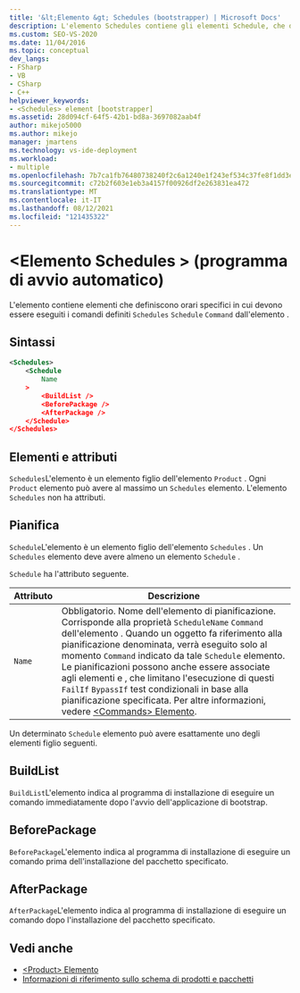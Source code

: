 ```yaml
---
title: '&lt;Elemento &gt; Schedules (bootstrapper) | Microsoft Docs'
description: L'elemento Schedules contiene gli elementi Schedule, che definiscono orari specifici in cui devono essere eseguiti i comandi definiti dall'elemento Command.
ms.custom: SEO-VS-2020
ms.date: 11/04/2016
ms.topic: conceptual
dev_langs:
- FSharp
- VB
- CSharp
- C++
helpviewer_keywords:
- <Schedules> element [bootstrapper]
ms.assetid: 28d094cf-64f5-42b1-bd8a-3697082aab4f
author: mikejo5000
ms.author: mikejo
manager: jmartens
ms.technology: vs-ide-deployment
ms.workload:
- multiple
ms.openlocfilehash: 7b7ca1fb76480738240f2c6a1240e1f243ef534c37fe8f1dd3e9dba4c5b5da10
ms.sourcegitcommit: c72b2f603e1eb3a4157f00926df2e263831ea472
ms.translationtype: MT
ms.contentlocale: it-IT
ms.lasthandoff: 08/12/2021
ms.locfileid: "121435322"
---
```

# <a name="ltschedulesgt-element-bootstrapper"></a>&lt;Elemento Schedules &gt; (programma di avvio automatico)
L'elemento contiene elementi che definiscono orari specifici in cui devono essere eseguiti i comandi definiti `Schedules` `Schedule` `Command` dall'elemento .

## <a name="syntax"></a>Sintassi

```xml
<Schedules>
    <Schedule
        Name
    >
        <BuildList />
        <BeforePackage />
        <AfterPackage />
    </Schedule>
</Schedules>
```

## <a name="elements-and-attributes"></a>Elementi e attributi
 `Schedules`L'elemento è un elemento figlio dell'elemento `Product` . Ogni `Product` elemento può avere al massimo un `Schedules` elemento. L'elemento `Schedules` non ha attributi.

## <a name="schedule"></a>Pianifica
 `Schedule`L'elemento è un elemento figlio dell'elemento `Schedules` . Un `Schedules` elemento deve avere almeno un elemento `Schedule` .

 `Schedule` ha l'attributo seguente.

|Attributo|Descrizione|
|---------------|-----------------|
|`Name`|Obbligatorio. Nome dell'elemento di pianificazione. Corrisponde alla proprietà `ScheduleName` `Command` dell'elemento . Quando un oggetto fa riferimento alla pianificazione denominata, verrà eseguito solo al momento `Command` indicato da tale `Schedule` elemento. Le pianificazioni possono anche essere associate agli elementi e , che limitano l'esecuzione di questi `FailIf` `BypassIf` test condizionali in base alla pianificazione specificata. Per altre informazioni, vedere [ \<Commands> Elemento](../deployment/commands-element-bootstrapper.md).|

 Un determinato `Schedule` elemento può avere esattamente uno degli elementi figlio seguenti.

## <a name="buildlist"></a>BuildList
 `BuildList`L'elemento indica al programma di installazione di eseguire un comando immediatamente dopo l'avvio dell'applicazione di bootstrap.

## <a name="beforepackage"></a>BeforePackage
 `BeforePackage`L'elemento indica al programma di installazione di eseguire un comando prima dell'installazione del pacchetto specificato.

## <a name="afterpackage"></a>AfterPackage
 `AfterPackage`L'elemento indica al programma di installazione di eseguire un comando dopo l'installazione del pacchetto specificato.

## <a name="see-also"></a>Vedi anche
- [\<Product> Elemento](../deployment/product-element-bootstrapper.md)
- [Informazioni di riferimento sullo schema di prodotti e pacchetti](../deployment/product-and-package-schema-reference.md)